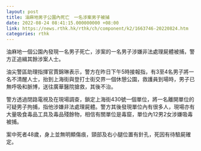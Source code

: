 ```yaml
---
layout: post
title: 油麻地男子公園內死亡　一名涉案男子被捕
date: 2022-08-24 08:41:15.000000000 +08:00
link: https://news.rthk.hk/rthk/ch/component/k2/1663746-20220824.htm
categories: rthk
---
```


油麻地一個公園內發現一名男子死亡，涉案的一名男子涉嫌非法處理屍體被捕，警方正追緝其餘涉案人士。

油尖警區助理指揮官賈錦琳表示，警方在昨日下午5時接報指，有3至4名男子將一名不清醒人士，抬到上海街與登打士街交界一個休憩公園，救護員到場時，男子已無呼吸和脈博，送往廣華醫院搶救，其後不治。

警方透過閉路電視及在現場調查，鎖定上海街430號一個單位，將一名離開單位的可疑男子拘捕，指他涉嫌非法處理屍體。警方其後發現單位內有很多人，現場亦有大量吸食毒品工具及毒品殘餘物，相信有關單位是毒窟，單位內12男2女涉嫌吸毒被捕。
 
案中死者48歲，身上並無明顯傷痕，頸部及右小腿位置有針孔，死因有待驗屍確定。
